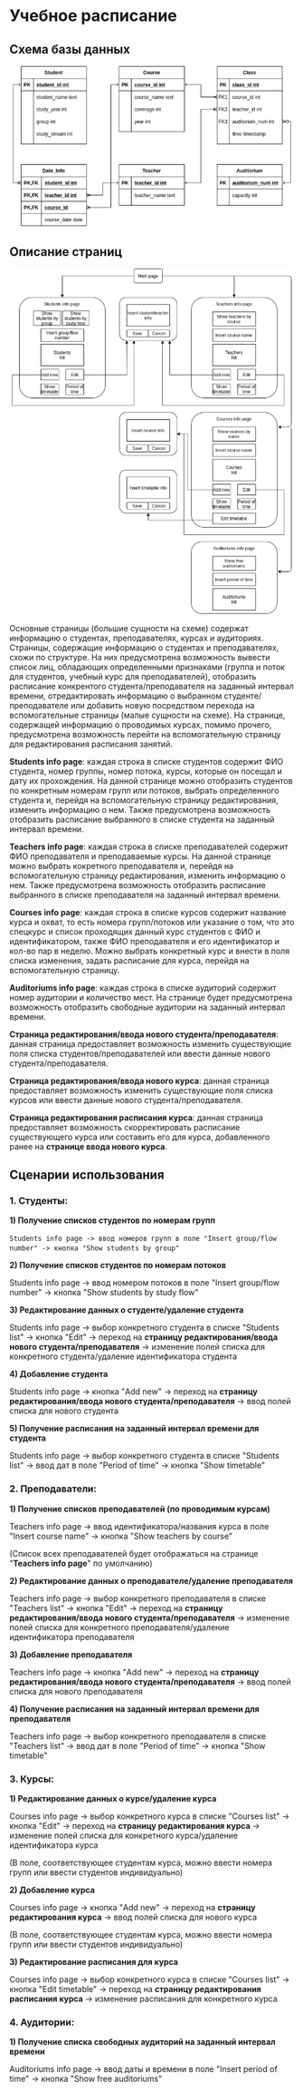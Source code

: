 # Учебное расписание
## Схема базы данных
![alt text](Timetable_db_scheme.png "")
## Описание страниц
![alt text](Pages_description.png "")

Основные страницы (большие сущности на схеме) содержат информацию о студентах, преподавателях, курсах и аудиториях. 
Страницы, содержащие информацию о студентах и преподавателях, схожи по структуре. На них предусмотрена возможность вывести список лиц, обладающих определенными признаками (группа и поток для студентов, учебный курс для преподавателей), отобразить расписание конкрентого студента/преподавателя на заданный интервал времени, отредактировать информацию о выбранном студенте/преподавателе или добавить новую посредством перехода на вспомогательные страницы (малые сущности на схеме).
На странице, содержащей информацию о проводимых курсах, помимо прочего, предусмотрена возможность перейти на вспомогательную страницу для редактирования расписания занятий.

**Students info page**: каждая строка в списке студентов содержит ФИО студента, номер группы, номер потока, курсы, которые он посещал и дату их прохождения. На данной странице можно отобразить студентов по конкретным номерам групп или потоков, выбрать определенного студента и, перейдя на вспомогательную страницу редактирования, изменить информацию о нем. Также предусмотрена возможность отобразить расписание выбранного в списке студента на заданный интервал времени.

**Teachers info page**: каждая строка в списке преподавателей содержит ФИО преподавателя и преподаваемые курсы. На данной странице можно выбрать кокретного преподавателя и, перейдя на вспомогательную страницу редактирования, изменить информацию о нем. Также предусмотрена возможность отобразить расписание выбранного в списке преподавателя на заданный интервал времени.

**Courses info page**: каждая строка в списке курсов содержит название курса и охват, то есть номера групп/потоков или указание о том, что это спецкурс и список проходящих данный курс студентов с ФИО и идентификатором, также ФИО преподавателя и его идентификатор и кол-во пар в неделю. Можно выбрать конкретный курс и внести в поля списка изменения, задать расписание для курса, перейдя на вспомогательную страницу.

**Auditoriums info page**: каждая строка в списке аудиторий содержит номер аудитории и количество мест. На странице будет предусмотрена возможность отобразить свободные аудитории на заданный интервал времени.

**Страница редактирования/ввода нового студента/преподавателя**: данная страница предоставляет возможность изменить существующие поля списка студентов/преподавателей или ввести данные нового студента/преподавателя. 

**Страница редактирования/ввода нового курса**: данная страница предоставляет возможность изменить существующие поля списка курсов или ввести данные нового студента/преподавателя.

**Страница редактирования расписания курса**: данная страница предоставляет возможность скорректировать расписание существующего курса или составить его для курса, добавленного ранее на **странице ввода нового курса**.

## Сценарии использования

### 1. Студенты:

  **1) Получение списков студентов по номерам групп**

`Students info page -> ввод номеров групп в поле "Insert group/flow number" -> кнопка "Show students by group"`

  **2) Получение списков студентов по номерам потоков**

Students info page -> ввод номером потоков в поле "Insert group/flow number" -> кнопка "Show students by study flow"

**3) Редактирование данных о студенте/удаление студента**

Students info page -> выбор конкретного студента в списке "Students list" -> кнопка "Edit" -> переход на **страницу редактирования/ввода нового студента/преподавателя** -> изменение полей списка для конкретного студента/удаление идентификатора студента

**4) Добавление студента**

Students info page -> кнопка "Add new" -> переход на **страницу редактирования/ввода нового студента/преподавателя** -> ввод полей списка для нового студента

**5) Получение расписания на заданный интервал времени для студента**

Students info page -> выбор конкретного студента в списке "Students list" -> ввод дат в поле "Period of time" -> кнопка "Show timetable"

### 2. Преподаватели:

**1) Получение списков преподавателей (по проводимым курсам)**

Teachers info page -> ввод идентификатора/названия курса в поле "Insert course name" -> кнопка "Show teachers by course"

(Список всех преподавателей будет отображаться на странице "**Teachers info page**" по умолчанию)

**2) Редактирование данных о преподавателе/удаление преподавателя**

Teachers info page -> выбор конкретного преподавателя в списке "Teachers list" -> кнопка "Edit" -> переход на **страницу редактирования/ввода нового студента/преподавателя** -> изменение полей списка для конкретного преподавателя/удаление идентификатора преподавателя

**3) Добавление преподавателя**

Teachers info page -> кнопка "Add new" -> переход на **страницу редактирования/ввода нового студента/преподавателя** -> ввод полей списка для нового преподавателя

**4) Получение расписания на заданный интервал времени для преподавателя**

Teachers info page -> выбор конкретного преподавателя в списке "Teachers list" -> ввод дат в поле "Period of time" -> кнопка "Show timetable"

### 3. Курсы:

**1) Редактирование данных о курсе/удаление курса**

Courses info page -> выбор конкретного курса в списке "Сourses list" -> кнопка "Edit" -> переход на **страницу редактирования курса** -> изменение полей списка для конкретного курса/удаление идентификатора курса

(В поле, соответствующее студентам курса, можно ввести номера групп или ввести студентов индивидуально)

**2) Добавление курса**

Courses info page -> кнопка "Add new" -> переход на **страницу редактирования курса** -> ввод полей списка для нового курса

(В поле, соответствующее студентам курса, можно ввести номера групп или ввести студентов индивидуально) 

**3) Редактирование расписания для курса**

Courses info page -> выбор конкретного курса в списке "Сourses list" -> кнопка "Edit timetable" -> переход на **страницу редактирования расписания курса** -> изменение расписания для конкретного курса

### 4. Аудитории:

**1) Получение списка свободных аудиторий на заданный интервал времени**

Auditoriums info page -> ввод даты и времени в поле "Insert period of time" -> кнопка "Show free auditoriums"


